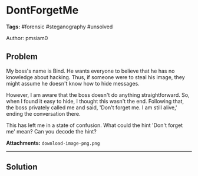 # DontForgetMe

**Tags:** #forensic #steganography #unsolved

Author: pmsiam0

## Problem

My boss's name is Bind. He wants everyone to believe that he has no knowledge about hacking. Thus, if someone were to steal his image, they might assume he doesn't know how to hide messages.

However, I am aware that the boss doesn't do anything straightforward. So, when I found it easy to hide, I thought this wasn't the end. Following that, the boss privately called me and said, 'Don't forget me. I am still alive,' ending the conversation there.

This has left me in a state of confusion. What could the hint 'Don't forget me' mean? Can you decode the hint?

**Attachments:** `download-image-png.png`

---

## Solution


